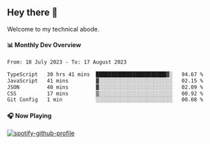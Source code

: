 ## Hey there 👋

Welcome to my technical abode.

#### 📊 Monthly Dev Overview
<!--START_SECTION:waka-->

```txt
From: 18 July 2023 - To: 17 August 2023

TypeScript   30 hrs 41 mins  ███████████████████████▓░   94.67 %
JavaScript   41 mins         ▓░░░░░░░░░░░░░░░░░░░░░░░░   02.15 %
JSON         40 mins         ▓░░░░░░░░░░░░░░░░░░░░░░░░   02.09 %
CSS          17 mins         ▒░░░░░░░░░░░░░░░░░░░░░░░░   00.92 %
Git Config   1 min           ░░░░░░░░░░░░░░░░░░░░░░░░░   00.08 %
```

<!--END_SECTION:waka-->

#### 🎧 Now Playing

[![spotify-github-profile](https://spotify-github-profile.vercel.app/api/view?uid=james2mid&cover_image=true&theme=natemoo-re)](https://open.spotify.com/user/james2mid?si=2b3baf2b09cb499e)
